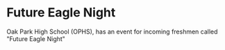 # Future Eagle Night
Oak Park High School (OPHS), has an event for incoming freshmen called "Future Eagle Night" 
